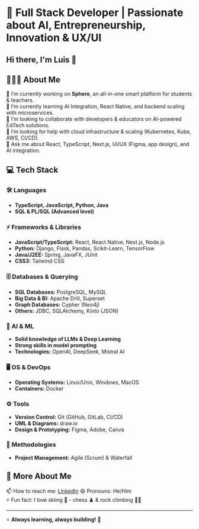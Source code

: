 # 🚀 **Full Stack Developer** | Passionate about AI, Entrepreneurship, Innovation & UX/UI  

## Hi there, I'm Luis 👋

## 🙎🏻‍♂️ About Me  
🔭 I’m currently working on **Sphere**, an all-in-one smart platform for students & teachers.  
🌱 I’m currently learning AI Integration, React Native, and backend scaling with microservices.  
👯 I’m looking to collaborate with developers & educators on AI-powered EdTech solutions.  
🤔 I’m looking for help with cloud infrastructure & scaling (Kubernetes, Kube, AWS, CI/CD).  
💬 Ask me about React, TypeScript, Next.js, UI/UX (Figma, app design), and AI integration.  

## 💻 Tech Stack  

### 🛠️ Languages  
- **TypeScript, JavaScript, Python, Java**  
- **SQL & PL/SQL (Advanced level)**  

### ⚡ Frameworks & Libraries  
- **JavaScript/TypeScript:** React, React Native, Next.js, Node.js  
- **Python:** Django, Flask, Pandas, Scikit-Learn, TensorFlow  
- **Java/J2EE:** Spring, JavaFX, JUnit  
- **CSS3:** Tailwind CSS  

### 🗄️ Databases & Querying  
- **SQL Databases:** PostgreSQL, MySQL  
- **Big Data & BI:** Apache Drill, Superset  
- **Graph Databases:** Cypher (Neo4j)  
- **Others:** JDBC, SQLAlchemy, Kinto (JSON)  

### 🧠 AI & ML  
- **Solid knowledge of LLMs & Deep Learning**  
- **Strong skills in model prompting**  
- **Technologies:** OpenAI, DeepSeek, Mistral AI  

### 🖥️ OS & DevOps  
- **Operating Systems:** Linux/Unix, Windows, MacOS  
- **Containers:** Docker  

### ⚙️ Tools  
- **Version Control:** Git (GitHub, GitLab, CI/CD)  
- **UML & Diagrams:** draw.io  
- **Design & Prototyping:** Figma, Adobe, Canva  

### 📌 Methodologies  
- **Project Management:** Agile (Scrum) & Waterfall   

## 🎯 More About Me  
📫 How to reach me: [LinkedIn](https://www.linkedin.com/in/luis-doudeau/) 
😄 Pronouns: He/Him  
⚡ Fun fact: I love skiing 🎿 - chess ♟️ & rock climbing 🧗🏼 

---
⭐ **Always learning, always building!** 🚀

